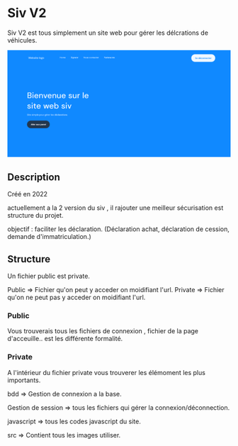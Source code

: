 # Siv V2

Siv V2 est tous simplement un site web pour gérer les délcrations de véhicules. 

<img src="private/src/sivV2.png">

## Description

Créé en 2022

actuellement a la 2 version du siv , il rajouter une meilleur sécurisation est structure du projet. 

objectif : faciliter les déclaration. (Déclaration achat, déclaration de cession, demande d'immatriculation.)

## Structure 

Un fichier public est private.

Public => Fichier qu'on peut y acceder on moidifiant l'url.
Private => Fichier qu'on ne peut pas y acceder on moidifiant l'url.

### Public
Vous trouverais tous les fichiers de connexion , fichier de la page d'acceuille.. est les différente formalité.

### Private
A l'intérieur du fichier private vous trouverer les élémoment les plus importants. 

bdd => Gestion de connexion a la base.

Gestion de session => tous les fichiers qui gérer la connexion/déconnection.

javascript => tous les codes javascript du site.

src => Contient tous les images utiliser.